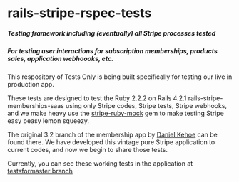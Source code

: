 # rails-stripe-rspec-tests
##### Testing framework including (eventually) all Stripe processes tested
##### For testing user interactions for subscription memberships, products sales, application webhoooks, etc.

This respository of Tests Only is being built specifically for testing our live in production app.

These tests are designed to test the Ruby 2.2.2 on Rails 4.2.1 rails-stripe-memberships-saas using only Stripe codes, Stripe tests, Stripe webhooks, and we make heavy use the [stripe-ruby-mock](https://github.com/rebelidealist/stripe-ruby-mock) gem to make testing Stripe easy peasy lemon squeezy.

The original 3.2 branch of the membership app by [Daniel Kehoe](https://github.com/RailsApps) can be found there. We have developed this vintage pure Stripe application to current codes, and now we begin to share those tests. 

Currently, you can see these working tests in the application at [testsformaster branch](https://github.com/kathyonu/rails-stripe-membership-saas/tree/testsformaster)
